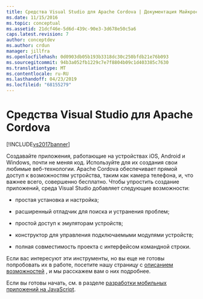 ```yaml
---
title: Средства Visual Studio для Apache Cordova | Документация Майкрософт
ms.date: 11/15/2016
ms.topic: conceptual
ms.assetid: 21dcf46e-5d6d-439c-90e3-3d678e50c5a6
caps.latest.revision: 7
author: conceptdev
ms.author: crdun
manager: jillfra
ms.openlocfilehash: 0d0903db05b193b3318dc30c250bfdb21e76b093
ms.sourcegitcommit: 94b3a052fb1229c7e7f8804b09c1d403385c7630
ms.translationtype: MT
ms.contentlocale: ru-RU
ms.lasthandoff: 04/23/2019
ms.locfileid: "68155279"
---
```

# <a name="visual-studio-tools-for-apache-cordova"></a>Средства Visual Studio для Apache Cordova
[!INCLUDE[vs2017banner](../includes/vs2017banner.md)]

Создавайте приложения, работающие на устройствах iOS, Android и Windows, почти не меняя код. Используйте для их создания свои любимые веб-технологии. Apache Cordova обеспечивает прямой доступ к возможностям устройства, таким как камера телефона, и, что важнее всего, совершенно бесплатно. Чтобы упростить создание приложений, среда Visual Studio добавляет следующие возможности:  
  
- простая установка и настройка;  
  
- расширенный отладчик для поиска и устранения проблем;  
  
- простой доступ к эмуляторам устройств;  
  
- конструктор для управления подключаемыми модулями устройств;  
  
- полная совместимость проекта с интерфейсом командной строки.  
  
Если вас интересуют эти инструменты, но вы еще не готовы попробовать их в работе, посетите нашу страницу с [описанием возможностей](https://www.visualstudio.com/explore/cordova-vs) , и мы расскажем вам о них подробнее.  
  
Если вы готовы начать, см. в разделе [разработки мобильных приложений на JavaScript](/visualstudio/cross-platform/tools-for-cordova/?view=toolsforcordova-2017).
